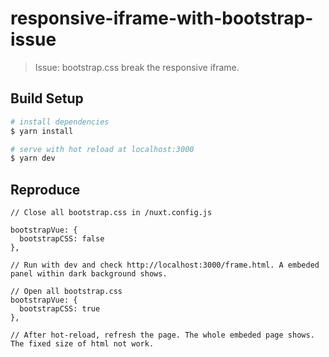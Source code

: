# responsive-iframe-with-bootstrap-issue

> Issue: bootstrap.css break the responsive iframe.

## Build Setup

```bash
# install dependencies
$ yarn install

# serve with hot reload at localhost:3000
$ yarn dev
```

## Reproduce
```
// Close all bootstrap.css in /nuxt.config.js

bootstrapVue: {
  bootstrapCSS: false
},

// Run with dev and check http://localhost:3000/frame.html. A embeded panel within dark background shows.

// Open all bootstrap.css
bootstrapVue: {
  bootstrapCSS: true
},

// After hot-reload, refresh the page. The whole embeded page shows. The fixed size of html not work.

```

